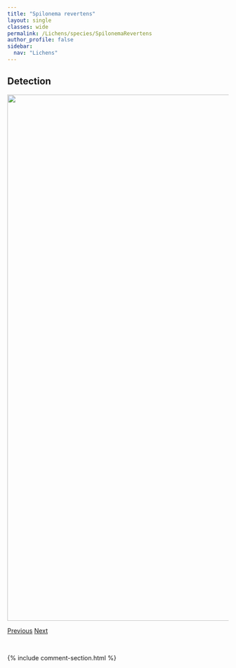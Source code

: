 ```yaml
---
title: "Spilonema revertens"
layout: single
classes: wide
permalink: /Lichens/species/SpilonemaRevertens
author_profile: false
sidebar:
  nav: "Lichens"
---
```


<h2>Detection</h2>

<a href="https://drive.google.com/uc?export=view&id=1LuQTsikbJPCSvTAdtefVv26J955yLF-y">
<img src="https://drive.google.com/uc?export=view&id=1LuQTsikbJPCSvTAdtefVv26J955yLF-y" height = "1200" width = "800">
</a>


<a href="/DevelopmentWebsite/Lichens/species/SpilonemaCfAmericanum" class="pagination--pager" title="Spilonema cf. americanum">Previous</a> <a href="/DevelopmentWebsite/Lichens/species/SquamarinaCartilaginea" class="pagination--pager" title="Squamarina cartilaginea">Next</a>

<p>&nbsp;</p>

{% include comment-section.html %}
